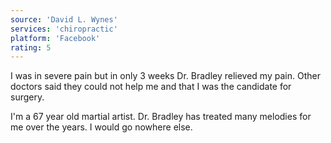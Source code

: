 ```yaml
---
source: 'David L. Wynes'
services: 'chiropractic'
platform: 'Facebook'
rating: 5
---
```


I was in severe pain but in only 3 weeks Dr. Bradley relieved my pain. Other doctors said they could not help me and that I was the candidate for surgery.

I'm a 67 year old martial artist. Dr. Bradley has treated many melodies for me over the years. I would go nowhere else.

